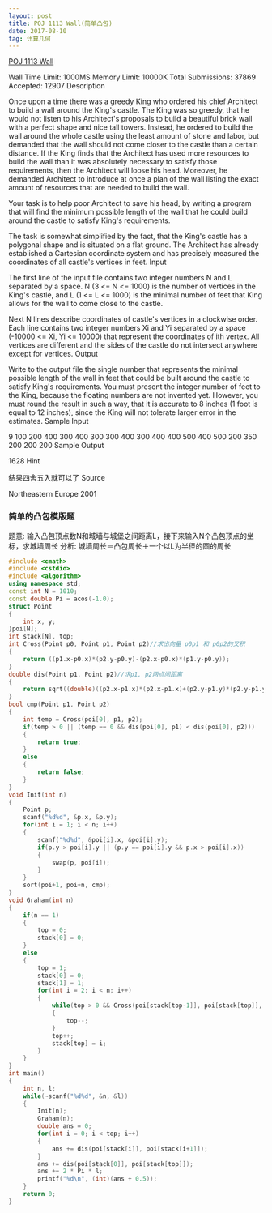 ```yaml
---
layout: post
title: POJ 1113 Wall(简单凸包)
date: 2017-08-10
tag: 计算几何 
---
```


[POJ 1113 Wall](http://poj.org/problem?id=1113)

Wall
Time Limit: 1000MS      Memory Limit: 10000K
Total Submissions: 37869        Accepted: 12907
Description

Once upon a time there was a greedy King who ordered his chief Architect to build a wall around the King's castle. The King was so greedy, that he would not listen to his Architect's proposals to build a beautiful brick wall with a perfect shape and nice tall towers. Instead, he ordered to build the wall around the whole castle using the least amount of stone and labor, but demanded that the wall should not come closer to the castle than a certain distance. If the King finds that the Architect has used more resources to build the wall than it was absolutely necessary to satisfy those requirements, then the Architect will loose his head. Moreover, he demanded Architect to introduce at once a plan of the wall listing the exact amount of resources that are needed to build the wall. 


Your task is to help poor Architect to save his head, by writing a program that will find the minimum possible length of the wall that he could build around the castle to satisfy King's requirements. 

The task is somewhat simplified by the fact, that the King's castle has a polygonal shape and is situated on a flat ground. The Architect has already established a Cartesian coordinate system and has precisely measured the coordinates of all castle's vertices in feet.
Input

The first line of the input file contains two integer numbers N and L separated by a space. N (3 <= N <= 1000) is the number of vertices in the King's castle, and L (1 <= L <= 1000) is the minimal number of feet that King allows for the wall to come close to the castle. 

Next N lines describe coordinates of castle's vertices in a clockwise order. Each line contains two integer numbers Xi and Yi separated by a space (-10000 <= Xi, Yi <= 10000) that represent the coordinates of ith vertex. All vertices are different and the sides of the castle do not intersect anywhere except for vertices.
Output

Write to the output file the single number that represents the minimal possible length of the wall in feet that could be built around the castle to satisfy King's requirements. You must present the integer number of feet to the King, because the floating numbers are not invented yet. However, you must round the result in such a way, that it is accurate to 8 inches (1 foot is equal to 12 inches), since the King will not tolerate larger error in the estimates.
Sample Input

9 100
200 400
300 400
300 300
400 300
400 400
500 400
500 200
350 200
200 200
Sample Output

1628
Hint

结果四舍五入就可以了
Source

Northeastern Europe 2001


### 简单的凸包模版题
题意: 输入凸包顶点数N和城墙与城堡之间距离L，接下来输入N个凸包顶点的坐标，求城墙周长
分析: 城墙周长＝凸包周长＋一个以L为半径的圆的周长

```c++
#include <cmath>
#include <cstdio>
#include <algorithm>
using namespace std;
const int N = 1010;
const double Pi = acos(-1.0);
struct Point
{
    int x, y;
}poi[N];
int stack[N], top;
int Cross(Point p0, Point p1, Point p2)//求出向量 p0p1 和 p0p2的叉积
{
    return ((p1.x-p0.x)*(p2.y-p0.y)-(p2.x-p0.x)*(p1.y-p0.y));
}
double dis(Point p1, Point p2)//求p1, p2两点间距离
{
    return sqrt((double)((p2.x-p1.x)*(p2.x-p1.x)+(p2.y-p1.y)*(p2.y-p1.y)));
}
bool cmp(Point p1, Point p2)
{
    int temp = Cross(poi[0], p1, p2);
    if(temp > 0 || (temp == 0 && dis(poi[0], p1) < dis(poi[0], p2)))
    {
        return true;
    }
    else
    {
        return false;
    }
}
void Init(int n)
{
    Point p;
    scanf("%d%d", &p.x, &p.y);
    for(int i = 1; i < n; i++)
    {
        scanf("%d%d", &poi[i].x, &poi[i].y);
        if(p.y > poi[i].y || (p.y == poi[i].y && p.x > poi[i].x))
        {
            swap(p, poi[i]);
        }
    }
    sort(poi+1, poi+n, cmp);
}
void Graham(int n)
{
    if(n == 1)
    {
        top = 0;
        stack[0] = 0;
    }
    else
    {
        top = 1;
        stack[0] = 0;
        stack[1] = 1;
        for(int i = 2; i < n; i++)
        {
            while(top > 0 && Cross(poi[stack[top-1]], poi[stack[top]], poi[i]) <= 0)
            {
                top--;
            }
            top++;
            stack[top] = i;
        }
    }
}
int main()
{
    int n, l;
    while(~scanf("%d%d", &n, &l))
    {
        Init(n);
        Graham(n);
        double ans = 0;
        for(int i = 0; i < top; i++)
        {
            ans += dis(poi[stack[i]], poi[stack[i+1]]);
        }
        ans += dis(poi[stack[0]], poi[stack[top]]);
        ans += 2 * Pi * l;
        printf("%d\n", (int)(ans + 0.5));
    }
    return 0;
}
```

